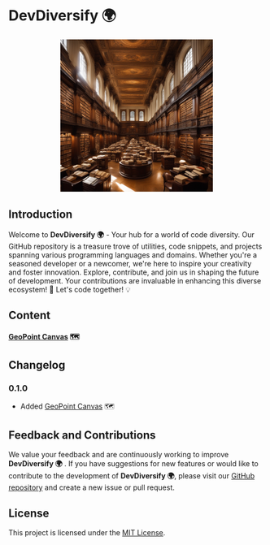 
# DevDiversify 🌍
 
<div style="text-align:center">
  <img src="logo.png" alt="Logo" width="300" height="300" />
</div>

## Introduction

Welcome to **DevDiversify 🌍** - Your hub for a world of code diversity. Our GitHub repository is a treasure trove of utilities, code snippets, and projects spanning various programming languages and domains. Whether you're a seasoned developer or a newcomer, we're here to inspire your creativity and foster innovation. Explore, contribute, and join us in shaping the future of development. Your contributions are invaluable in enhancing this diverse ecosystem! 🚀 Let's code together! 💡

## Content
#### [GeoPoint Canvas](geopointcanvas/README.md) 🗺️


## Changelog
### 0.1.0
- Added [GeoPoint Canvas](geopointcanvas/README.md) 🗺️

## Feedback and Contributions

We value your feedback and are continuously working to improve **DevDiversify 🌍** . If you have suggestions for new features or would like to contribute to the development of **DevDiversify 🌍**, please visit our [GitHub repository](https://github.com/Frank40790/DevDiversify) and create a new issue or pull request.


## License

This project is licensed under the [MIT License](LICENSE.md).

